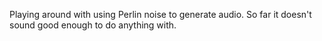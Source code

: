 Playing around with using Perlin noise to generate audio. So far it doesn't
sound good enough to do anything with.
